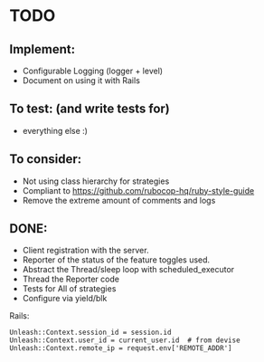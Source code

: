 TODO
====


Implement:
----------
 * Configurable Logging (logger + level)
 * Document on using it with Rails


To test: (and write tests for)
--------
 * everything else :)

To consider:
------------
 * Not using class hierarchy for strategies
 * Compliant to https://github.com/rubocop-hq/ruby-style-guide
 * Remove the extreme amount of comments and logs

DONE:
-----
 * Client registration with the server.
 * Reporter of the status of the feature toggles used.
 * Abstract the Thread/sleep loop with scheduled_executor
 * Thread the Reporter code
 * Tests for All of strategies
 * Configure via yield/blk

Rails:
```
Unleash::Context.session_id = session.id
Unleash::Context.user_id = current_user.id  # from devise
Unleash::Context.remote_ip = request.env['REMOTE_ADDR']
```
